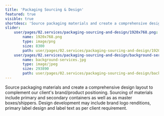 ```yaml
---
title: 'Packaging Sourcing & Design'
featured: true
visible: true
shortdesc: 'Source packaging materials and create a comprehensive design layout to complement our client''s brand/product positioning. Sourcing of materials include primary and secondary containers as well as as master boxes/shippers. Design development may include brand logo renditions, primary label design and label text as per client requirement.'
slider:
    user/pages/02.services/packaging-sourcing-and-design/1920x768.png:
        name: 1920x768.png
        type: image/png
        size: 8300
        path: user/pages/02.services/packaging-sourcing-and-design/1920x768.png
    user/pages/02.services/packaging-sourcing-and-design/background-services.jpg:
        name: background-services.jpg
        type: image/jpeg
        size: 293890
        path: user/pages/02.services/packaging-sourcing-and-design/background-services.jpg
---
```


<p>Source packaging materials and create a comprehensive design layout to complement our client's brand/product positioning. Sourcing of materials include primary and secondary containers as well as as master boxes/shippers. Design development may include brand logo renditions, primary label design and label text as per client requirement.</p>